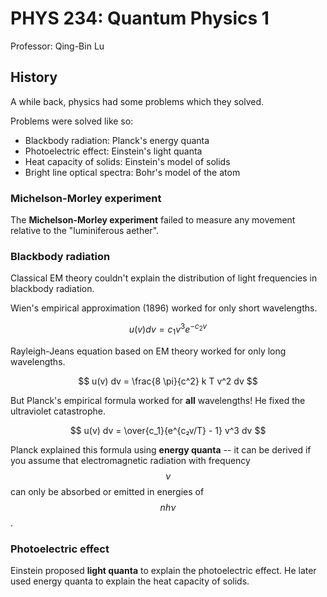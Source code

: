 # PHYS 234: Quantum Physics 1

Professor: Qing-Bin Lu

## History

A while back, physics had some problems which they solved.

Problems were solved like so:

- Blackbody radiation: Planck's energy quanta
- Photoelectric effect: Einstein's light quanta
- Heat capacity of solids: Einstein's model of solids
- Bright line optical spectra: Bohr's model of the atom

### Michelson-Morley experiment

The **Michelson-Morley experiment** failed to measure any movement relative to the "luminiferous aether".

### Blackbody radiation

Classical EM theory couldn't explain the distribution of light frequencies in blackbody radiation.

Wien's empirical approximation (1896) worked for only short wavelengths.

$$ u(v) dv = c_1 v^3 e^{-c_2 v} $$

Rayleigh-Jeans equation based on EM theory worked for only long wavelengths.

$$ u(v) dv = \frac{8 \pi}{c^2} k T v^2 dv $$

But Planck's empirical formula worked for **all** wavelengths! He fixed the ultraviolet catastrophe.

$$ u(v) dv = \over{c_1}{e^{c₂v/T} - 1} v^3 dv $$

Planck explained this formula using **energy quanta** -- it can be derived if you assume that electromagnetic radiation with frequency $$\nu$$ can only be absorbed or emitted in energies of $$nh\nu$$.

### Photoelectric effect

Einstein proposed **light quanta** to explain the photoelectric effect. He later used energy quanta to explain the heat capacity of solids.
